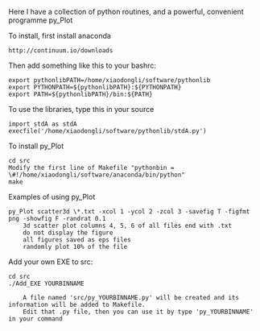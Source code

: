 
Here I have a collection of python routines, and a powerful, convenient programme py_Plot 

To install, first install anaconda

	http://continuum.io/downloads

Then add something like this to your bashrc:

	export pythonlibPATH=/home/xiaodongli/software/pythonlib
	export PYTHONPATH=${pythonlibPATH}:${PYTHONPATH}
	export PATH=${pythonlibPATH}/bin:${PATH}

To use the libraries, type this in your source

	import stdA as stdA
	execfile('/home/xiaodongli/software/pythonlib/stdA.py')

To install py_Plot
	
	cd src
	Modify the first line of Makefile "pythonbin = \#!/home/xiaodongli/software/anaconda/bin/python"
	make

Examples of using py_Plot
	
	py_Plot scatter3d \*.txt -xcol 1 -ycol 2 -zcol 3 -savefig T -figfmt png -showfig F -randrat 0.1
		3d scatter plot columns 4, 5, 6 of all files end with .txt
		do not display the figure
		all figures saved as eps files
		randomly plot 10% of the file 

Add your own EXE to src:

	cd src
	./Add_EXE YOURBINNAME

		A file named 'src/py_YOURBINNAME.py' will be created and its information will be added to Makefile.
		Edit that .py file, then you can use it by type 'py_YOURBINNAME' in your command
